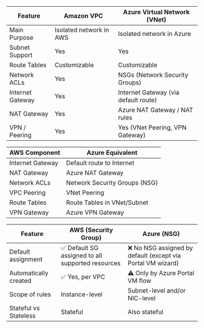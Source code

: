 | Feature | Amazon VPC | Azure Virtual Network (VNet) |
|---------|------------|------------------------------|
| Main Purpose | Isolated network in AWS | Isolated network in Azure|
| Subnet Support | Yes | Yes |
| Route Tables | Customizable | Customizable |
| Network ACLs | Yes | NSGs (Network Security Groups) |
| Internet Gateway | Yes | Internet Gateway (via default route) |
| NAT Gateway | Yes | Azure NAT Gateway / NAT rules |
|VPN / Peering | Yes | Yes (VNet Peering, VPN Gateway) |


| AWS Component | Azure Equivalent |
|---------------| -----------------|
| Internet Gateway | Default route to Internet |
| NAT Gateway | Azure NAT Gateway |
| Network ACLs | Network Security Groups (NSG) |
| VPC Peering | VNet Peering |
| Route Tables | Route Tables in VNet/Subnet |
| VPN Gateway | Azure VPN Gateway |

| Feature | AWS (Security Group) | Azure (NSG) |
|---------| ---------------------| ------------|
| Default assignment | ✅ Default SG assigned to all supported resources | ❌ No NSG assigned by default (except via Portal VM wizard) |
| Automatically created | ✅ Yes, per VPC | ⚠️ Only by Azure Portal VM flow |
| Scope of rules | Instance-level | Subnet-level and/or NIC-level |
| Stateful vs Stateless | Stateful | Also stateful |

